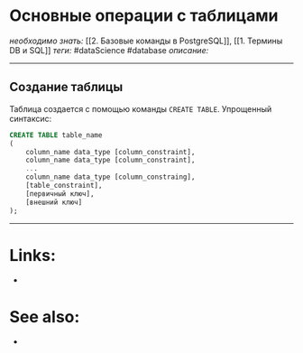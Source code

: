 # Основные операции с таблицами
*необходимо знать:* [[2. Базовые команды в PostgreSQL]], [[1. Термины DB и SQL]]
*теги:* #dataScience #database
*описание:*

---
## Создание таблицы
Таблица создается с помощью команды `CREATE TABLE`. Упрощенный синтаксис:
```sql
CREATE TABLE table_name
(
	column_name data_type [column_constraint],
	column_name data_type [column_constraint],
	...
	column_name data_type [column_constraing],
	[table_constraint],
	[первичный ключ],
	[внешний ключ]
);
```

---

# Links:
- 

# See also:
- 